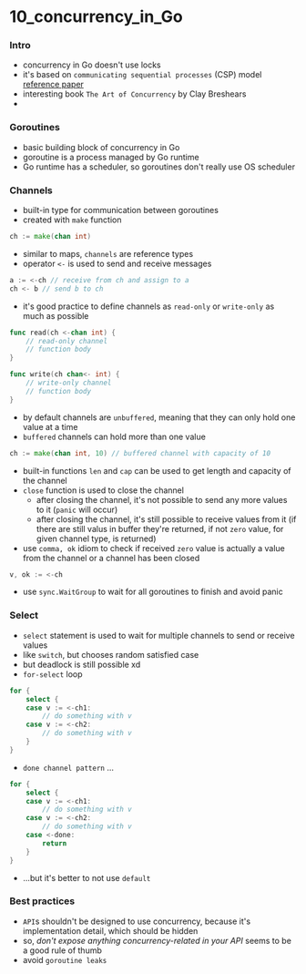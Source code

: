 # 10_concurrency_in_Go

### Intro
* concurrency in Go doesn't use locks
* it's based on `communicating sequential processes` (CSP) model [reference paper](https://dl.acm.org/doi/pdf/10.1145/359576.359585)
* interesting book `The Art of Concurrency` by Clay Breshears
* 

### Goroutines 
* basic building block of concurrency in Go
* goroutine is a process managed by Go runtime
* Go runtime has a scheduler, so goroutines don't really use OS scheduler

### Channels
* built-in type for communication between goroutines
* created with `make` function
```go 
ch := make(chan int)
```
* similar to maps, `channels` are reference types
* operator `<-` is used to send and receive messages
```go
a := <-ch // receive from ch and assign to a
ch <- b // send b to ch
```
* it's good practice to define channels as `read-only` or `write-only` as much as possible
```go 
func read(ch <-chan int) {
    // read-only channel
    // function body
}

func write(ch chan<- int) {
    // write-only channel
    // function body
}
```
* by default channels are `unbuffered`, meaning that they can only hold one value at a time
* `buffered` channels can hold more than one value
```go
ch := make(chan int, 10) // buffered channel with capacity of 10
```
* built-in functions `len` and `cap` can be used to get length and capacity of the channel
* `close` function is used to close the channel
    - after closing the channel, it's not possible to send any more values to it (`panic` will occur)
    - after closing the channel, it's still possible to receive values from it (if there are still valus in buffer they're returned, if not `zero` value, for given channel type, is returned)
* use `comma, ok` idiom to check if received `zero` value is actually a value from the channel or a channel has been closed
```go
v, ok := <-ch
```
* use `sync.WaitGroup` to wait for all goroutines to finish and avoid panic

### Select 
* `select` statement is used to wait for multiple channels to send or receive values
* like `switch`, but chooses random satisfied case
* but deadlock is still possible xd
* `for-select` loop
```go
for {
    select {
    case v := <-ch1:
        // do something with v
    case v := <-ch2:
        // do something with v
    }
}
```
* `done channel pattern` ...
```go
for {
    select {
    case v := <-ch1:
        // do something with v
    case v := <-ch2:
        // do something with v
    case <-done:
        return
    }
}
```
* ...but it's better to not use `default`

### Best practices
* `API`s shouldn't be designed to use concurrency, because it's implementation detail, which should be hidden
* so, *don't expose anything concurrency-related in your API* seems to be a good rule of thumb
* avoid `goroutine leaks` 
